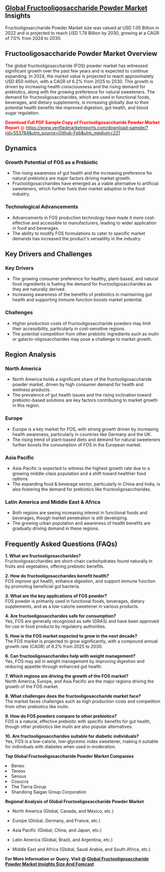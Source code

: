 <h2><a href="https://www.verifiedmarketreports.com/download-sample/?rid=553784&amp;utm_source=Github&amp;utm_medium=221" target="_blank">Global Fructooligosaccharide Powder Market</a> Insights</h2><p>Fructooligosaccharide Powder Market size was valued at USD 1.05 Billion in 2022 and is projected to reach USD 1.78 Billion by 2030, growing at a CAGR of 7.0% from 2024 to 2030.</p><p> <h2>Fructooligosaccharide Powder Market Overview</h2> <p>The global fructooligosaccharide (FOS) powder market has witnessed significant growth over the past few years and is expected to continue expanding. In 2024, the market value is projected to reach approximately USD 850 million, with a CAGR of 6.2% from 2025 to 2030. This growth is driven by increasing health consciousness and the rising demand for prebiotics, along with the growing preference for natural sweeteners. The demand for fructooligosaccharides, which are used in functional foods, beverages, and dietary supplements, is increasing globally due to their potential health benefits like improved digestion, gut health, and blood sugar regulation.</p> <p><p><span class=""><span style="color: #ff0000;"><strong>Download Full PDF Sample Copy of Fructooligosaccharide Powder Market Report</strong> @ </span><a href="https://www.verifiedmarketreports.com/download-sample/?rid=553784&amp;utm_source=Github-Feb&amp;utm_medium=221" target="_blank">https://www.verifiedmarketreports.com/download-sample/?rid=553784&amp;utm_source=Github-Feb&amp;utm_medium=221</a></span></p></p> <h2>Dynamics</h2> <h3>Growth Potential of FOS as a Prebiotic</h3> <ul> <li>The rising awareness of gut health and the increasing preference for natural prebiotics are major factors driving market growth.</li> <li>Fructooligosaccharides have emerged as a viable alternative to artificial sweeteners, which further fuels their market adoption in the food industry.</li> </ul> <h3>Technological Advancements</h3> <ul> <li>Advancements in FOS production technology have made it more cost-effective and accessible to manufacturers, leading to wider application in food and beverages.</li> <li>The ability to modify FOS formulations to cater to specific market demands has increased the product's versatility in the industry.</li> </ul> <h2>Key Drivers and Challenges</h2> <h3>Key Drivers</h3> <ul> <li>The growing consumer preference for healthy, plant-based, and natural food ingredients is fueling the demand for fructooligosaccharides as they are naturally derived.</li> <li>Increasing awareness of the benefits of prebiotics in maintaining gut health and supporting immune function boosts market potential.</li> </ul> <h3>Challenges</h3> <ul> <li>Higher production costs of fructooligosaccharide powders may limit their accessibility, particularly in cost-sensitive regions.</li> <li>The potential competition from other prebiotic ingredients such as inulin or galacto-oligosaccharides may pose a challenge to market growth.</li> </ul> <h2>Region Analysis</h2> <h3>North America</h3> <ul> <li>North America holds a significant share of the fructooligosaccharide powder market, driven by high consumer demand for health and wellness products.</li> <li>The prevalence of gut health issues and the rising inclination toward prebiotic-based solutions are key factors contributing to market growth in this region.</li> </ul> <h3>Europe</h3> <ul> <li>Europe is a key market for FOS, with strong growth driven by increasing health awareness, particularly in countries like Germany and the UK.</li> <li>The rising trend of plant-based diets and demand for natural sweeteners further boosts the consumption of FOS in the European market.</li> </ul> <h3>Asia Pacific</h3> <ul> <li>Asia-Pacific is expected to witness the highest growth rate due to a growing middle-class population and a shift toward healthier food options.</li> <li>The expanding food & beverage sector, particularly in China and India, is also fostering the demand for prebiotics like fructooligosaccharides.</li> </ul> <h3>Latin America and Middle East & Africa</h3> <ul> <li>Both regions are seeing increasing interest in functional foods and beverages, though market penetration is still developing.</li> <li>The growing urban population and awareness of health benefits are gradually driving demand in these regions.</li> </ul> <h2>Frequently Asked Questions (FAQs)</h2> <p><strong>1. What are fructooligosaccharides?</strong><br>Fructooligosaccharides are short-chain carbohydrates found naturally in fruits and vegetables, offering prebiotic benefits.</p> <p><strong>2. How do fructooligosaccharides benefit health?</strong><br>FOS improve gut health, enhance digestion, and support immune function by promoting beneficial gut bacteria.</p> <p><strong>3. What are the key applications of FOS powder?</strong><br>FOS powder is primarily used in functional foods, beverages, dietary supplements, and as a low-calorie sweetener in various products.</p> <p><strong>4. Are fructooligosaccharides safe for consumption?</strong><br>Yes, FOS are generally recognized as safe (GRAS) and have been approved for use in food products by regulatory authorities.</p> <p><strong>5. How is the FOS market expected to grow in the next decade?</strong><br>The FOS market is projected to grow significantly, with a compound annual growth rate (CAGR) of 6.2% from 2025 to 2030.</p> <p><strong>6. Can fructooligosaccharides help with weight management?</strong><br>Yes, FOS may aid in weight management by improving digestion and reducing appetite through enhanced gut health.</p> <p><strong>7. Which regions are driving the growth of the FOS market?</strong><br>North America, Europe, and Asia Pacific are the major regions driving the growth of the FOS market.</p> <p><strong>8. What challenges does the fructooligosaccharide market face?</strong><br>The market faces challenges such as high production costs and competition from other prebiotics like inulin.</p> <p><strong>9. How do FOS powders compare to other prebiotics?</strong><br>FOS is a natural, effective prebiotic with specific benefits for gut health, though other prebiotics like inulin are also popular alternatives.</p> <p><strong>10. Are fructooligosaccharides suitable for diabetic individuals?</strong><br>Yes, FOS is a low-calorie, low-glycemic index sweetener, making it suitable for individuals with diabetes when used in moderation.</p> </p><p><strong>Top Global Fructooligosaccharide Powder Market Companies</strong></p><div data-test-id=""><p><li>Beneo</li><li> Tereos</li><li> Sensus</li><li> Cosucra</li><li> The Tierra Group</li><li> Shandong Saigao Group Corporation</li></p><div><strong>Regional Analysis of&nbsp;Global Fructooligosaccharide Powder Market</strong></div><ul><li dir="ltr"><p dir="ltr">North America&nbsp;(Global, Canada, and Mexico, etc.)</p></li><li dir="ltr"><p dir="ltr">Europe (Global, Germany, and France, etc.)</p></li><li dir="ltr"><p dir="ltr">Asia Pacific&nbsp;(Global, China, and Japan, etc.)</p></li><li dir="ltr"><p dir="ltr">Latin America&nbsp;(Global, Brazil, and Argentina, etc.)</p></li><li dir="ltr">Middle East and Africa&nbsp;(Global, Saudi Arabia, and South Africa, etc.)</li></ul><p><strong>For More Information or Query, Visit @&nbsp;</strong><strong><a href="https://www.verifiedmarketreports.com/product/fructooligosaccharide-powder-market/?utm_source=Github&amp;utm_medium=221" target="_blank">Global Fructooligosaccharide Powder Market Insights Size And Forecast</a></strong></p></div>
